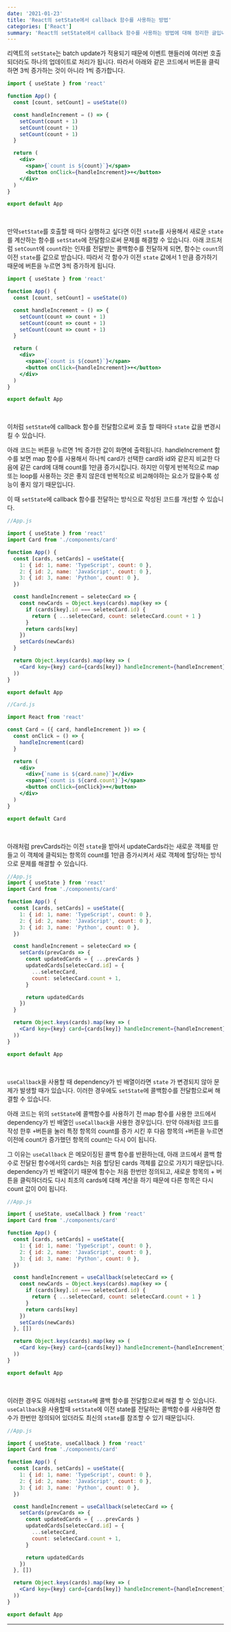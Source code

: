 ```yaml
---
date: '2021-01-23'
title: 'React의 setState에서 callback 함수를 사용하는 방법'
categories: ['React']
summary: 'React의 setState에서 callback 함수를 사용하는 방법에 대해 정리한 글입니다.'
---
```


리액트의 `setState`는 batch update가 적용되기 때문에 이벤트 핸들러에 여러번 호출되더라도 하나의 업데이트로 처리가 됩니다.
따라서 아래와 같은 코드에서 버튼을 클릭하면 3씩 증가하는 것이 아니라 1씩 증가합니다.

```jsx
import { useState } from 'react'

function App() {
  const [count, setCount] = useState(0)

  const handleIncrement = () => {
    setCount(count + 1)
    setCount(count + 1)
    setCount(count + 1)
  }

  return (
    <div>
      <span>{`count is ${count}`}</span>
      <button onClick={handleIncrement}>+</button>
    </div>
  )
}

export default App
```

<br/>

만약`setState`를 호출할 때 마다 실행하고 싶다면 이전 `state`를 사용해서 새로운 `state`를 계산하는 함수를 `setState`에 전달함으로써 문제를 해결할 수 있습니다. 아래 코드처럼 `setCount`에 `count`라는 인자를 전달받는 콜백함수를 전달하게 되면, 함수는 `count`의 이전 `state`를 값으로 받습니다. 따라서 각 함수가 이전 `state` 값에서 1 만큼 증가하기 때문에 버튼을 누르면 3씩 증가하게 됩니다.

```jsx
import { useState } from 'react'

function App() {
  const [count, setCount] = useState(0)

  const handleIncrement = () => {
    setCount(count => count + 1)
    setCount(count => count + 1)
    setCount(count => count + 1)
  }

  return (
    <div>
      <span>{`count is ${count}`}</span>
      <button onClick={handleIncrement}>+</button>
    </div>
  )
}

export default App
```

<br/>

이처럼 `setState`에 callback 함수를 전달함으로써 호출 할 때마다 `state` 값을 변경시킬 수 있습니다.

아래 코드는 버튼을 누르면 1씩 증가한 값이 화면에 출력됩니다. handleIncrement 함수를 보면 map 함수를 사용해서 하나씩 card가 선택한 card와 id와 같은지 비교한 다음에 같은 card에 대해 count를 1만큼 증가시킵니다. 하지만 이렇게 반복적으로 map 또는 loop를 사용하는 것은 좋지 않은데 반복적으로 비교해야하는 요소가 많을수록 성능이 좋지 않기 때문입니다.

이 때 `setState`에 callback 함수를 전달하는 방식으로 작성된 코드를 개선할 수 있습니다.

```jsx
//App.js

import { useState } from 'react'
import Card from './components/card'

function App() {
  const [cards, setCards] = useState({
    1: { id: 1, name: 'TypeScript', count: 0 },
    2: { id: 2, name: 'JavaScript', count: 0 },
    3: { id: 3, name: 'Python', count: 0 },
  })

  const handleIncrement = seletecCard => {
    const newCards = Object.keys(cards).map(key => {
      if (cards[key].id === seletecCard.id) {
        return { ...seletecCard, count: seletecCard.count + 1 }
      }
      return cards[key]
    })
    setCards(newCards)
  }

  return Object.keys(cards).map(key => (
    <Card key={key} card={cards[key]} handleIncrement={handleIncrement}></Card>
  ))
}

export default App
```

```jsx
//Card.js

import React from 'react'

const Card = ({ card, handleIncrement }) => {
  const onClick = () => {
    handleIncrement(card)
  }

  return (
    <div>
      <div>{`name is ${card.name}`}</div>
      <span>{`count is ${card.count}`}</span>
      <button onClick={onClick}>+</button>
    </div>
  )
}

export default Card
```

<br/>

아래처럼 prevCards라는 이전 `state`을 받아서 updateCards라는 새로운 객체를 만들고 이 객체에 클릭되는 항목의 count를 1만큼 증가시켜서 새로 객체에 할당하는 방식으로 문제를 해결할 수 있습니다.

```jsx
//App.js
import { useState } from 'react'
import Card from './components/card'

function App() {
  const [cards, setCards] = useState({
    1: { id: 1, name: 'TypeScript', count: 0 },
    2: { id: 2, name: 'JavaScript', count: 0 },
    3: { id: 3, name: 'Python', count: 0 },
  })

  const handleIncrement = seletecCard => {
    setCards(prevCards => {
      const updatedCards = { ...prevCards }
      updatedCards[seletecCard.id] = {
        ...seletecCard,
        count: seletecCard.count + 1,
      }

      return updatedCards
    })
  }

  return Object.keys(cards).map(key => (
    <Card key={key} card={cards[key]} handleIncrement={handleIncrement}></Card>
  ))
}

export default App
```

<br/>

`useCallback`을 사용할 때 dependency가 빈 배열이라면 `state` 가 변경되지 않아 문제가 발생할 때가 있습니다. 이러한 경우에도 `setState`에 콜백함수를 전달함으로써 해결할 수 있습니다.

아래 코드는 위의 `setState`에 콜백함수를 사용하기 전 map 함수를 사용한 코드에서 dependency가 빈 배열인 `useCallback`을 사용한 경우입니다. 만약 아래처럼 코드를 작성 한후 `+`버튼을 눌러 특정 항목의 count를 증가 시킨 후 다음 항목의 `+`버튼을 누르면 이전에 count가 증가했던 항목의 count는 다시 0이 됩니다.

그 이유는 `useCallback` 은 메모이징된 콜백 함수를 반환하는데, 아래 코드에서 콜백 함수로 전달된 함수에서의 cards는 처음 할당된 cards 객체를 값으로 가지기 때문입니다. dependency가 빈 배열이기 때문에 함수는 처음 한번만 정의되고, 새로운 항목의 + 버튼을 클릭하더라도 다시 최초의 cards에 대해 계산을 하기 때문에 다른 항목은 다시 count 값이 0이 됩니다.

```jsx
//App.js

import { useState, useCallback } from 'react'
import Card from './components/card'

function App() {
  const [cards, setCards] = useState({
    1: { id: 1, name: 'TypeScript', count: 0 },
    2: { id: 2, name: 'JavaScript', count: 0 },
    3: { id: 3, name: 'Python', count: 0 },
  })

  const handleIncrement = useCallback(seletecCard => {
    const newCards = Object.keys(cards).map(key => {
      if (cards[key].id === seletecCard.id) {
        return { ...seletecCard, count: seletecCard.count + 1 }
      }
      return cards[key]
    })
    setCards(newCards)
  }, [])

  return Object.keys(cards).map(key => (
    <Card key={key} card={cards[key]} handleIncrement={handleIncrement}></Card>
  ))
}

export default App
```

<br/>

이러한 경우도 아래처럼 `setState`에 콜백 함수를 전달함으로써 해결 할 수 있습니다. `useCallback`을 사용할때 `setState`에 이전 state를 전달하는 콜백함수를 사용하면 함수가 한번만 정의되어 있더라도 최신의 `state`를 참조할 수 있기 때문입니다.

```jsx
//App.js

import { useState, useCallback } from 'react'
import Card from './components/card'

function App() {
  const [cards, setCards] = useState({
    1: { id: 1, name: 'TypeScript', count: 0 },
    2: { id: 2, name: 'JavaScript', count: 0 },
    3: { id: 3, name: 'Python', count: 0 },
  })

  const handleIncrement = useCallback(seletecCard => {
    setCards(prevCards => {
      const updatedCards = { ...prevCards }
      updatedCards[seletecCard.id] = {
        ...seletecCard,
        count: seletecCard.count + 1,
      }

      return updatedCards
    })
  }, [])

  return Object.keys(cards).map(key => (
    <Card key={key} card={cards[key]} handleIncrement={handleIncrement}></Card>
  ))
}

export default App
```

---

